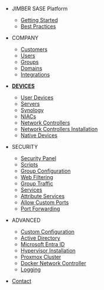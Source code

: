 <!-- docs/_sidebar.md -->
* JIMBER SASE Platform
  * [Getting Started](./gettingstarted/index)
  * [Best Practices](./advanced/bestpractices/bestpractices)
  
* COMPANY
  * [Customers](./company/customers/customers)
  * [Users](./company/users/users)
  * [Groups](./company/groups/groups)
  * [Domains](./company/domains/domains)
  * [Integrations](./company/integrations/integrations)
* [**DEVICES**](/devices.md)
  * [User Devices](./devices/userdevices/userdevices)
  * [Servers](./devices/servers/servers)
  * [Synology](./devices/synology/synology)
  * [NIACs](./devices/niacs/niacs)
  * [Network Controllers](./devices/networkcontrollers/networkcontrollers)
  * [Network Controllers Installation](./devices/networkcontrollerssetup/SettingUpServer.md)
  * [Native Devices](./devices/nativedevices/nativedevices.md)
* SECURITY
  * [Security Panel](./rules/security_panel/security_panel)
  * [Scripts](./rules/scripts/scripts)
  * [Group Configuration](./rules/groupconfiguration/groupconfiguration)
  * [Web Filtering](./rules/webfiltering/webfiltering)
  * [Group Traffic](./rules/grouptraffic/grouptraffic)
  * [Services](./rules/services/services)
  * [Attribute Services](./rules/attribute_services/attribute_services)
  * [Allow Custom Ports](./rules/customports/customports)
  * [Port Forwarding](./rules/portforwarding/portforwarding)
* ADVANCED
  * [Custom Configuration](./advanced/customconfiguration/customconfiguration)
  * [Active Directory](./advanced/activedirectory/activedirectory)
  * [Microsoft Entra ID](./advanced/entraid/entraid)
  * [Hypervisor Installation](./advanced/hypervisorinstallation/hypervisorinstallation.md)
  * [Proxmox Cluster](./advanced/proxmox/proxmox)
  * [Docker Network Controller](./advanced/dockernetworkcontroller/dockernetworkcontroller)
  * [Logging](./advanced/logging/logging.md)
* [Contact](./contact/index)

